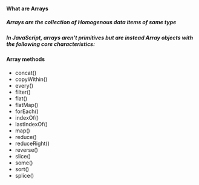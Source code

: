 #### What are Arrays
 
 ##### Arrays are the collection of Homogenous data items of same type 
 ##### In JavaScript, arrays aren't primitives but are instead Array objects with the following core characteristics:

 #### Array methods

* concat()
* copyWithin()
* every()
* filter()
* flat()
* flatMap()
* forEach()
* indexOf()
* lastIndexOf()
* map()
* reduce()
* reduceRight()
* reverse()
* slice()
* some()
* sort()
* splice()
